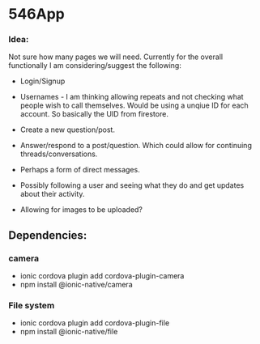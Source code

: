 # 546App

### Idea:

Not sure how many pages we will need. Currently for the overall functionally I am considering/suggest the following:

* Login/Signup

* Usernames - I am thinking allowing repeats and not checking what people wish to call themselves. Would be using a unqiue ID for each account. So basically the UID from firestore.

* Create a new question/post. 

* Answer/respond to a post/question. Which could allow for continuing threads/conversations.

* Perhaps a form of direct messages.

* Possibly following a user and seeing what they do and get updates about their activity.

* Allowing for images to be uploaded?

## Dependencies:  
### camera  
* ionic cordova plugin add cordova-plugin-camera  
* npm install @ionic-native/camera  
### File system  
* ionic cordova plugin add cordova-plugin-file  
* npm install @ionic-native/file  

